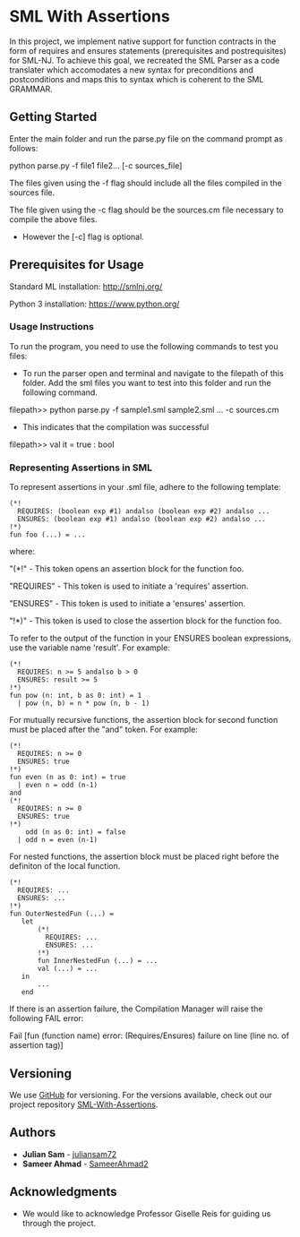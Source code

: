 # SML With Assertions #

In this project, we implement native support for function contracts in the form of requires and ensures statements (prerequisites and postrequisites) for SML-NJ. To achieve this goal, we recreated the SML Parser as a code translater which accomodates a new syntax for preconditions and postconditions and maps this to syntax which is coherent to the SML GRAMMAR. 


## Getting Started ##

Enter the main folder and run the parse.py file on the command prompt as follows:

python parse.py -f file1 file2... [-c sources_file] 

The files given using the -f flag should include all the files compiled in the sources file.

The file given using the -c flag should be the sources.cm file necessary to compile the above files.

* However the [-c] flag is optional.


## Prerequisites for Usage ##

Standard ML installation:
http://smlnj.org/

Python 3 installation:
https://www.python.org/


### Usage Instructions ###

To run the program, you need to use the following commands to test you files:

* To run the parser open and terminal and navigate to the filepath of this folder. Add the sml files you want to test into this folder and run the following command. 

filepath>> python parse.py -f sample1.sml sample2.sml ...  -c sources.cm

* This indicates that the compilation was successful

filepath>> val it = true : bool

### Representing Assertions in SML ###

To represent assertions in your .sml file, adhere to the following template:

    (*! 
      REQUIRES: (boolean exp #1) andalso (boolean exp #2) andalso ... 
      ENSURES: (boolean exp #1) andalso (boolean exp #2) andalso ...
    !*)
    fun foo (...) = ... 

where: 

  "(*!"     - This token opens an assertion block for the function foo.

  "REQUIRES"     - This token is used to initiate a 'requires' assertion.

  "ENSURES"     - This token is used to initiate a 'ensures' assertion.

  "!*)"     - This token is used to close the assertion block for the function foo.


To refer to the output of the function in your ENSURES boolean expressions, use the variable name  'result'. For example:

    (*!
      REQUIRES: n >= 5 andalso b > 0
      ENSURES: result >= 5 
    !*)
    fun pow (n: int, b as 0: int) = 1
      | pow (n, b) = n * pow (n, b - 1)


For mutually recursive functions, the assertion block for second function must be placed after the "and" token. For example:

    (*!
      REQUIRES: n >= 0
      ENSURES: true
    !*)
    fun even (n as 0: int) = true
      | even n = odd (n-1)
    and 
    (*!
      REQUIRES: n >= 0
      ENSURES: true
    !*)
        odd (n as 0: int) = false
      | odd n = even (n-1)

For nested functions, the assertion block must be placed right before the definiton of the local function.

    (*!
      REQUIRES: ...
      ENSURES: ...
    !*)
    fun OuterNestedFun (...) =
       let
           (*!
             REQUIRES: ...
             ENSURES: ...
           !*)
           fun InnerNestedFun (...) = ...
           val (...) = ...
       in
           ...
       end

If there is an assertion failure, the Compilation Manager will raise the following FAIL error:

Fail [fun (function name) error: (Requires/Ensures) failure on line (line no. of assertion tag)]


## Versioning ##

We use [GitHub](http://github.com/) for versioning. For the versions available, check out our project repository [SML-With-Assertions](https://github.com/Julian-Sam/SML-with-Assertions). 

## Authors ##

* **Julian Sam**   - [juliansam72](https://github.com/juliansam72)
* **Sameer Ahmad** - [SameerAhmad2](https://github.com/SameerAhmad2)

## Acknowledgments ##

* We would like to acknowledge Professor Giselle Reis for guiding us through the project.
